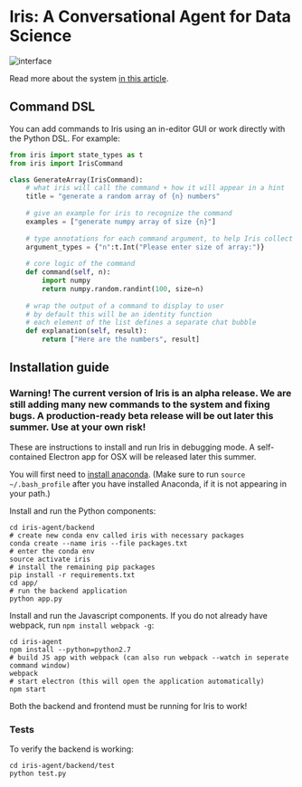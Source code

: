 # Iris: A Conversational Agent for Data Science

![interface](/interface.png)

Read more about the system [in this article](https://hackernoon.com/a-conversational-agent-for-data-science-4ae300cdc220).

## Command DSL

You can add commands to Iris using an in-editor GUI or work directly with the Python DSL. For example:

```python
from iris import state_types as t
from iris import IrisCommand

class GenerateArray(IrisCommand):
    # what iris will call the command + how it will appear in a hint
    title = "generate a random array of {n} numbers"
    
    # give an example for iris to recognize the command
    examples = ["generate numpy array of size {n}"]
    
    # type annotations for each command argument, to help Iris collect missing values from a user
    argument_types = {"n":t.Int("Please enter size of array:")}
    
    # core logic of the command
    def command(self, n):
        import numpy
        return numpy.random.randint(100, size=n)
        
    # wrap the output of a command to display to user
    # by default this will be an identity function
    # each element of the list defines a separate chat bubble
    def explanation(self, result):
        return ["Here are the numbers", result]
```

## Installation guide

### Warning! The current version of Iris is an alpha release. We are still adding many new commands to the system and fixing bugs. A production-ready beta release will be out later this summer. Use at your own risk!

These are instructions to install and run Iris in debugging mode. A self-contained Electron app for OSX will be released later this summer.

You will first need to [install anaconda](https://conda.io/docs/install/quick.html). (Make sure to run `source ~/.bash_profile` after you have installed Anaconda, if it is not appearing in your path.)

Install and run the Python components:

    cd iris-agent/backend
    # create new conda env called iris with necessary packages
    conda create --name iris --file packages.txt
    # enter the conda env
    source activate iris
    # install the remaining pip packages
    pip install -r requirements.txt
    cd app/
    # run the backend application
    python app.py

Install and run the Javascript components. If you do not already have webpack, run `npm install webpack -g`:

    cd iris-agent
    npm install --python=python2.7
    # build JS app with webpack (can also run webpack --watch in seperate command window)
    webpack
    # start electron (this will open the application automatically)
    npm start

Both the backend and frontend must be running for Iris to work!

### Tests

To verify the backend is working:

    cd iris-agent/backend/test
    python test.py

